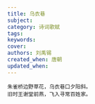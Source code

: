 ```yaml
---
title: 乌衣巷
subject: 
category: 诗词歌赋
tags: 
keywords: 
cover: 
authors: 刘禹锡
created_when: 唐朝
updated_when: 
---
```


```
朱雀桥边野草花，乌衣巷口夕阳斜。
旧时王谢堂前燕，飞入寻常百姓家。
```
